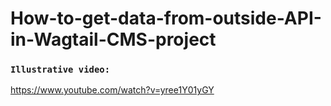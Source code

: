 # How-to-get-data-from-outside-API-in-Wagtail-CMS-project

### `Illustrative video:`

https://www.youtube.com/watch?v=yree1Y01yGY
